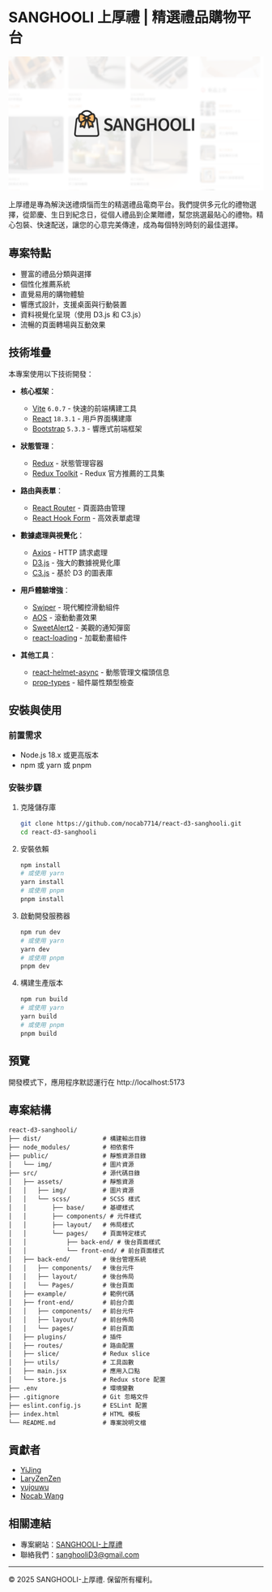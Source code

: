 # SANGHOOLI 上厚禮 | 精選禮品購物平台

![SANGHOOLI 上厚禮](./public/img/og-image.png)

上厚禮是專為解決送禮煩惱而生的精選禮品電商平台。我們提供多元化的禮物選擇，從節慶、生日到紀念日，從個人禮品到企業贈禮，幫您挑選最貼心的禮物。精心包裝、快速配送，讓您的心意完美傳達，成為每個特別時刻的最佳選擇。

## 專案特點

- 豐富的禮品分類與選擇
- 個性化推薦系統
- 直覺易用的購物體驗
- 響應式設計，支援桌面與行動裝置
- 資料視覺化呈現（使用 D3.js 和 C3.js）
- 流暢的頁面轉場與互動效果

## 技術堆疊

本專案使用以下技術開發：

- **核心框架**：
  - [Vite](https://vitejs.dev/) `6.0.7` - 快速的前端構建工具
  - [React](https://react.dev/) `18.3.1` - 用戶界面構建庫
  - [Bootstrap](https://getbootstrap.com/) `5.3.3` - 響應式前端框架

- **狀態管理**：
  - [Redux](https://redux.js.org/) - 狀態管理容器
  - [Redux Toolkit](https://redux-toolkit.js.org/) - Redux 官方推薦的工具集

- **路由與表單**：
  - [React Router](https://reactrouter.com/) - 頁面路由管理
  - [React Hook Form](https://react-hook-form.com/) - 高效表單處理

- **數據處理與視覺化**：
  - [Axios](https://axios-http.com/) - HTTP 請求處理
  - [D3.js](https://d3js.org/) - 強大的數據視覺化庫
  - [C3.js](https://c3js.org/) - 基於 D3 的圖表庫

- **用戶體驗增強**：
  - [Swiper](https://swiperjs.com/) - 現代觸控滑動組件
  - [AOS](https://michalsnik.github.io/aos/) - 滾動動畫效果
  - [SweetAlert2](https://sweetalert2.github.io/) - 美觀的通知彈窗
  - [react-loading](https://www.npmjs.com/package/react-loading) - 加載動畫組件

- **其他工具**：
  - [react-helmet-async](https://www.npmjs.com/package/react-helmet-async) - 動態管理文檔頭信息
  - [prop-types](https://www.npmjs.com/package/prop-types) - 組件屬性類型檢查

## 安裝與使用

### 前置需求

- Node.js 18.x 或更高版本
- npm 或 yarn 或 pnpm

### 安裝步驟

1. 克隆儲存庫
   ```bash
   git clone https://github.com/nocab7714/react-d3-sanghooli.git
   cd react-d3-sanghooli
   ```

2. 安裝依賴
   ```bash
   npm install
   # 或使用 yarn
   yarn install
   # 或使用 pnpm
   pnpm install
   ```

3. 啟動開發服務器
   ```bash
   npm run dev
   # 或使用 yarn
   yarn dev
   # 或使用 pnpm
   pnpm dev
   ```

4. 構建生產版本
   ```bash
   npm run build
   # 或使用 yarn
   yarn build
   # 或使用 pnpm
   pnpm build
   ```

## 預覽

開發模式下，應用程序默認運行在 http://localhost:5173

## 專案結構

```
react-d3-sanghooli/
├── dist/                 # 構建輸出目錄
├── node_modules/         # 相依套件
├── public/               # 靜態資源目錄
│   └── img/              # 圖片資源
├── src/                  # 源代碼目錄
│   ├── assets/           # 靜態資源
│   │   ├── img/          # 圖片資源
│   │   └── scss/         # SCSS 樣式
│   │       ├── base/     # 基礎樣式
│   │       ├── components/ # 元件樣式
│   │       ├── layout/   # 佈局樣式
│   │       └── pages/    # 頁面特定樣式
│   │           ├── back-end/ # 後台頁面樣式
│   │           └── front-end/ # 前台頁面樣式
│   ├── back-end/         # 後台管理系統
│   │   ├── components/   # 後台元件
│   │   ├── layout/       # 後台佈局
│   │   └── Pages/        # 後台頁面
│   ├── example/          # 範例代碼
│   ├── front-end/        # 前台介面
│   │   ├── components/   # 前台元件
│   │   ├── layout/       # 前台佈局
│   │   └── pages/        # 前台頁面
│   ├── plugins/          # 插件
│   ├── routes/           # 路由配置
│   ├── slice/            # Redux slice
│   ├── utils/            # 工具函數
│   ├── main.jsx          # 應用入口點
│   └── store.js          # Redux store 配置
├── .env                  # 環境變數
├── .gitignore            # Git 忽略文件
├── eslint.config.js      # ESLint 配置
├── index.html            # HTML 模板
└── README.md             # 專案說明文檔
```

## 貢獻者

- [YiJing](https://github.com/YJC0731)
- [LaryZenZen](https://github.com/LaryZenZen)
- [yujouwu](https://github.com/yujouwu)
- [Nocab Wang](https://github.com/Nocab7714)

## 相關連結

- 專案網站：[SANGHOOLI-上厚禮](https://nocab7714.github.io/react-d3-sanghooli/)
- 聯絡我們：[sanghooliD3@gmail.com](sanghooliD3@gmail.com)

---

© 2025 SANGHOOLI-上厚禮. 保留所有權利。
